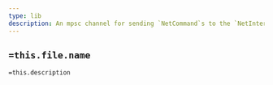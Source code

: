 ```yaml
---
type: lib
description: An mpsc channel for sending `NetCommand`s to the `NetInterface`
---
```


## `=this.file.name`

`=this.description`